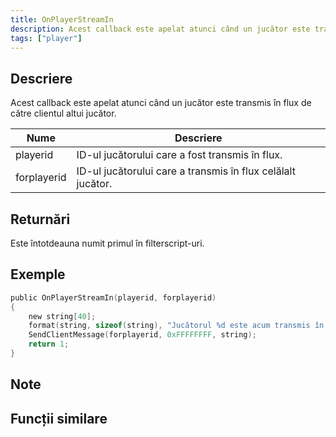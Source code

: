 ```yaml
---
title: OnPlayerStreamIn
description: Acest callback este apelat atunci când un jucător este transmis în flux de către clientul altui jucător.
tags: ["player"]
---
```


<VersionWarn name='callback' version='SA-MP 0.3a' />

## Descriere

Acest callback este apelat atunci când un jucător este transmis în flux de către clientul altui jucător.

| Nume        | Descriere                                               |
| ----------- | ------------------------------------------------------- |
| playerid    | ID-ul jucătorului care a fost transmis în flux.         |
| forplayerid | ID-ul jucătorului care a transmis în flux celălalt jucător. |

## Returnări

Este întotdeauna numit primul în filterscript-uri.

## Exemple

```c
public OnPlayerStreamIn(playerid, forplayerid)
{
    new string[40];
    format(string, sizeof(string), "Jucătorul %d este acum transmis în flux pentru tine.", playerid);
    SendClientMessage(forplayerid, 0xFFFFFFFF, string);
    return 1;
}
```

## Note

<TipNPCCallbacks />

## Funcții similare